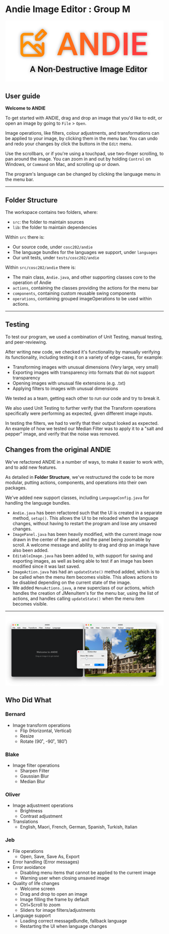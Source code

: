 # __Andie Image Editor__ : Group M

![Andie: A Non-Destructive Image Editor](.ReadmeAssets/Andie_Title.png)
## User guide 

__Welcome to ANDIE__

To get started with ANDIE, drag and drop an image that you'd like to edit, or open an image by going to `File` > `Open`.

Image operations, like filters, colour adjustments, and transformations can be applied to your image, by clicking them in the menu bar. You can undo and redo your changes by click the buttons in the `Edit` menu.

Use the scrollbars, or if you're using a touchpad, use two-finger scrolling, to pan around the image. You can zoom in and out by holding `Control` on Windows, or `Command` on Mac, and scrolling up or down.

The program's language can be changed by clicking the language menu in the menu bar.

---
## Folder Structure

The workspace contains two folders, where:

- `src`: the folder to maintain sources
- `lib`: the folder to maintain dependencies

Within `src` there is:

- Our source code, under `cosc202/andie`
- The language bundles for the languages we support, under `languages`
- Our unit tests, under `tests/cosc202/andie`

Within `src/cosc202/andie` there is:

- The main class, `Andie.java`, and other supporting classes core to the operation of Andie
- `actions`, containing the classes providing the actions for the menu bar 
- `components`, containing custom reusable swing components
- `operations`, containing grouped imageOperations to be used within actions.

---
## Testing
To test our program, we used a combination of Unit Testing, manual testing, and peer-reviewing.

After writing new code, we checked it's functionality by manually verifying its functionality, including testing it on a variety of edge-cases, for example:
- Transforming images with unusual dimensions (Very large, very small)
- Exporting images with transparency into formats that do not support transparency
- Opening images with unusual file extensions (e.g. .txt)
- Applying filters to images with unusual dimensions

We tested as a team, getting each other to run our code and try to break it.

We also used Unit Testing to further verify that the Transform operations specifically were performing as expected, given different image inputs.

In testing the filters, we had to verify that their output looked as expected. An example of how we tested our Median Filter was to apply it to a "salt and pepper" image, and verify that the noise was removed.

## Changes from the original ANDIE
We've refactored ANDIE in a number of ways, to make it easier to work with, and to add new features. 

As detailed in **Folder Structure**, we've restructured the code to be more modular, putting actions, components, and operations into their own packages.

We've added new support classes, including `LanguageConfig.java` for handling the language bundles.
- `Andie.java` has been refactored such that the UI is created in a separate method, `setup()`. This allows the UI to be reloaded when the language changes, without having to restart the program and lose any unsaved changes.
- `ImagePanel.java` has been heavily modified, with the current image now drawn in the center of the panel, and the panel being zoomable by scroll. A welcome message and ability to drag and drop an image have also been added.
- `EditableImage.java` has been added to, with support for saving and exporting images, as well as being able to test if an image has been modified since it was last saved.
- `ImageAction.java` has had an `updateState()` method added, which is to be called when the menu item becomes visible. This allows actions to be disabled depending on the current state of the image.
- We added `MenuActions.java`, a new superclass of our actions, which handles the creation of JMenuItem's for the menu bar, using the list of actions, and handles calling `updateState()` when the menu item becomes visible.

---

![Andie](.ReadmeAssets/Andie_Example_Image.png)
## Who Did What
### Bernard
- Image transform operations
	- Flip (Horizontal, Vertical)
	- Resize
	- Rotate (90˚, -90˚, 180˚)
### Blake
- Image filter operations
	- Sharpen Filter
	- Gaussian Blur
	- Median Blur
### Oliver
- Image adjustment operations
	- Brightness
	- Contrast adjustment
- Translations
	- English, Maori, French, German, Spanish, Turkish, Italian
### Jeb
- File operations
	- Open, Save, Save As, Export
- Error handling (Error messages)
- Error avoidance
	- Disabling menu items that cannot be applied to the current image
	- Warning user when closing unsaved image
- Quality of life changes
	- Welcome screen
	- Drag and drop to open an image
	- Image filling the frame by default
	- Ctrl+Scroll to zoom
	- Sliders for image filters/adjustments
- Language support
	- Loading correct messageBundle, fallback language
	- Restarting the UI when language changes
